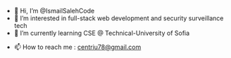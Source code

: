 - 👋 Hi, I’m @IsmailSalehCode
- 👀 I’m interested in full-stack web development and security surveillance tech
- 🌱 I’m currently learning CSE @ Technical-University of Sofia
<!-- - 💞️ I’m looking to collaborate on ... -->
- 📫 How to reach me : centriu78@gmail.com

<!---
IsmailSalehCode/IsmailSalehCode is a ✨ special ✨ repository because its `README.md` (this file) appears on your GitHub profile.
You can click the Preview link to take a look at your changes.
--->
